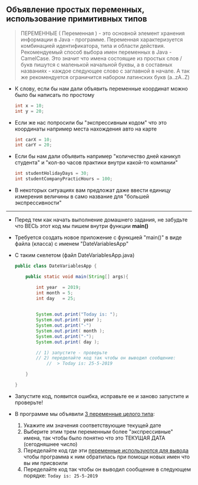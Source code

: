 ## Объявление простых переменных, использование примитивных типов

>  ПЕРЕМЕННЫЕ ( Переменная ) - это основной элемент хранения информации в Java - программе. Переменная характеризуется комбинацией идентификатора, типа и области действия.
> Рекомендуемый способ выбора имен переменных в Java - CamelCase. Это значит что имена состоящие из простых слов / букв пишутся с маленькой начальной буквы, а в составных названиях - каждое следующее слово с заглавной в начале. А так же рекомендуется ограничится набором латинских букв (a..zA..Z)

* К слову, если бы нам дали объявить переменные координат можно было бы написать по простому 
   ```java
   int x = 10;
   int y = 20;
   ``` 

* Если же нас попросили бы "экспрессивным кодом" что это координаты например места нахождения авто на карте 
   ```java
   int carX = 10;
   int carY = 20;
   ``` 

* Если бы нам дали объявить например "количество дней каникул студента" и "кол-во часов практики внутри какой-то компании"  
   ```java
   int studentHolidayDays = 30;
   int studentCompanyPracticHours = 100;
   ``` 

* В некоторых ситуациях вам предложат даже ввести единицу измерения величины в само название для "большей экспрессивности" 

---

* Перед тем как начать выполнение домашнего задания, не забудьте что ВЕСЬ этот код мы пишем внутри функции **main()**
  
* Требуется создать новое приложение с функцией "main()" в виде файла (класса) с именем "DateVariablesApp"
* С таким скелетом (файл DateVariablesApp.java)
    ```java
    public class DateVariablesApp {

        public static void main(String[] args){

            int year  = 2019;
            int month = 5;
            int day   = 25;

     
            System.out.print("Today is: ");
            System.out.print( year );
            System.out.print("-")
            System.out.print( month );
            System.out.print("-");
            System.out.print( day );

            // 1) запустите - проверьте
            // 2) переделайте код так чтобы он выводил сообщение:
                //  > Today is: 25-5-2019

        }

    }
    ```

* Запустите код, появится ошибка, исправьте ее и заново запустите и проверьте!
* В программе мы объявили [3 переменные целого типа](#L37-L39):
  1. Укажите им значения соответствующие текущей дате
  2. Выберите этим трем переменным более "экспрессивные" имена, так чтобы было понятно что это ТЕКУЩАЯ ДАТА (сегодняшнее число) 
  3. Переделайте код где эти [переменные используются для вывода](#L43) чтобы программа к ним обратилась при помощи новых имен что вы им присвоили
  4. Переделайте код так чтобы он выводил сообщение в следующем порядке:
    ```Today is: 25-5-2019```